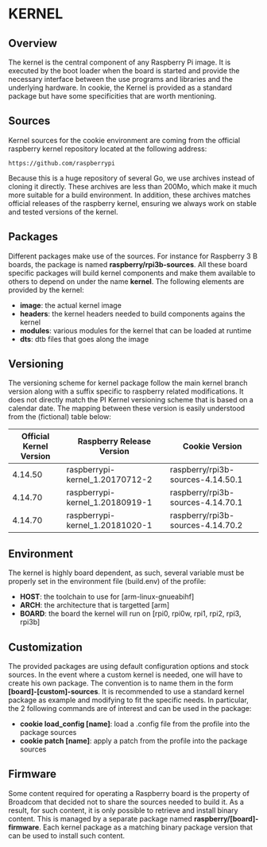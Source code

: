 # KERNEL

## Overview

The kernel is the central component of any Raspberry Pi image. It is executed by the boot loader
when the board is started and provide the necessary interface between the use programs and libraries
and the underlying hardware. In cookie, the Kernel is provided as a standard package but have some
specificities that are worth mentioning.

## Sources

Kernel sources for the cookie environment are coming from the official raspberry kernel repository
located at the following address:

	https://github.com/raspberrypi

Because this is a huge repository of several Go, we use archives instead of cloning it directly.
These archives are less than 200Mo, which make it much more suitable for a build environment. In
addition, these archives matches official releases of the raspberry kernel, ensuring we always work
on stable and tested versions of the kernel.

## Packages

Different packages make use of the sources. For instance for Raspberry 3 B boards, the package is
named **raspberry/rpi3b-sources**. All these board specific packages will build kernel components
and make them available to others to depend on under the name **kernel**. The following elements
are provided by the kernel:

- **image**: the actual kernel image
- **headers**: the kernel headers needed to build components agains the kernel
- **modules**: various modules for the kernel that can be loaded at runtime
- **dts**: dtb files that goes along the image

## Versioning

The versioning scheme for kernel package follow the main kernel branch version along with a suffix
specific to raspberry related modifications. It does not directly match the PI Kernel versioning
scheme that is based on a calendar date. The mapping between these version is easily understood from
the (fictional) table below:

| Official Kernel Version | Raspberry Release Version        | Cookie Version                    |
| ----------------------- | -------------------------------- | ----------------------------------|
| 4.14.50                 | raspberrypi-kernel_1.20170712-2  | raspberry/rpi3b-sources-4.14.50.1 |
| 4.14.70                 | raspberrypi-kernel_1.20180919-1  | raspberry/rpi3b-sources-4.14.70.1 |
| 4.14.70                 | raspberrypi-kernel_1.20181020-1  | raspberry/rpi3b-sources-4.14.70.2 |

## Environment

The kernel is highly board dependent, as such, several variable must be properly set in the
environment file (build.env) of the profile:

- **HOST**: the toolchain to use for  [arm-linux-gnueabihf]
- **ARCH**: the architecture that is targetted [arm]
- **BOARD**: the board the kernel will run on [rpi0, rpi0w, rpi1, rpi2, rpi3, rpi3b]

## Customization

The provided packages are using default configuration options and stock sources. In the event where
a custom kernel is needed, one will have to create his own package. The convention is to name them
in the form **[board]-[custom]-sources**. It is recommended to use a standard kernel package as
example and modifying to fit the specific needs. In particular, the 2 following commands are of
interest and can be used in the package:

- **cookie load_config [name]**: load a .config file from the profile into the package sources
- **cookie patch [name]**: apply a patch from the profile into the package sources

## Firmware

Some content required for operating a Raspberry board is the property of Broadcom that decided not
to share the sources needed to build it. As a result, for such content, it is only possible to
retrieve and install binary content. This is managed by a separate package named
**raspberry/[board]-firmware**. Each kernel package as a matching binary package version that can be
used to install such content.
 
